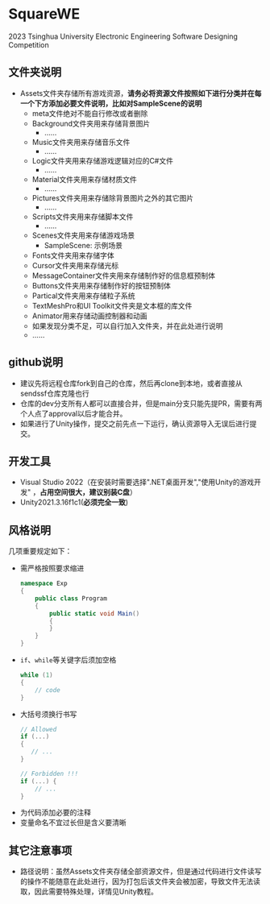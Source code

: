 # SquareWE
2023 Tsinghua University Electronic Engineering Software Designing Competition



## 文件夹说明

* Assets文件夹存储所有游戏资源，**请务必将资源文件按照如下进行分类并在每一个下方添加必要文件说明，比如对SampleScene的说明**
  * meta文件绝对不能自行修改或者删除
  * Background文件夹用来存储背景图片
    * ……
  * Music文件夹用来存储音乐文件
    * ……
  * Logic文件夹用来存储游戏逻辑对应的C#文件
    * ……
  * Material文件夹用来存储材质文件
    * ……
  * Pictures文件夹用来存储除背景图片之外的其它图片
    * ……
  * Scripts文件夹用来存储脚本文件
    * ……
  * Scenes文件夹用来存储游戏场景
    * SampleScene: 示例场景
  * Fonts文件夹用来存储字体
  * Cursor文件夹用来存储光标
  * MessageContainer文件夹用来存储制作好的信息框预制体
  * Buttons文件夹用来存储制作好的按钮预制体
  * Partical文件夹用来存储粒子系统
  * TextMeshPro和UI Toolkit文件夹是文本框的库文件
  * Animator用来存储动画控制器和动画
  * 如果发现分类不足，可以自行加入文件夹，并在此处进行说明
  * ……

## github说明

* 建议先将远程仓库fork到自己的仓库，然后再clone到本地，或者直接从sendssf仓库克隆也行
* 仓库的dev分支所有人都可以直接合并，但是main分支只能先提PR，需要有两个人点了approval以后才能合并。
* 如果进行了Unity操作，提交之前先点一下运行，确认资源导入无误后进行提交。

## 开发工具

* Visual Studio 2022（在安装时需要选择".NET桌面开发","使用Unity的游戏开发" ，**占用空间很大，建议别装C盘**）
* Unity2021.3.16f1c1(**必须完全一致**)

## 风格说明

几项重要规定如下：

- 需严格按照要求缩进

  ```C#
  namespace Exp
  {
      public class Program
      {
          public static void Main()
          {            
          }
      }
  }
  ```

- `if`、`while`等关键字后须加空格

  ```C#
  while (1)
  {
      // code
  }
  ```

- 大括号须换行书写

  ```C#
  // Allowed
  if (...)
  {
     // ... 
  }
  
  // Forbidden !!!
  if (...) {
      // ...
  }
  ```

* 为代码添加必要的注释
* 变量命名不宜过长但是含义要清晰

## 其它注意事项

* 路径说明：虽然Assets文件夹存储全部资源文件，但是通过代码进行文件读写的操作不能随意在此处进行，因为打包后该文件夹会被加密，导致文件无法读取，因此需要特殊处理，详情见Unity教程。
